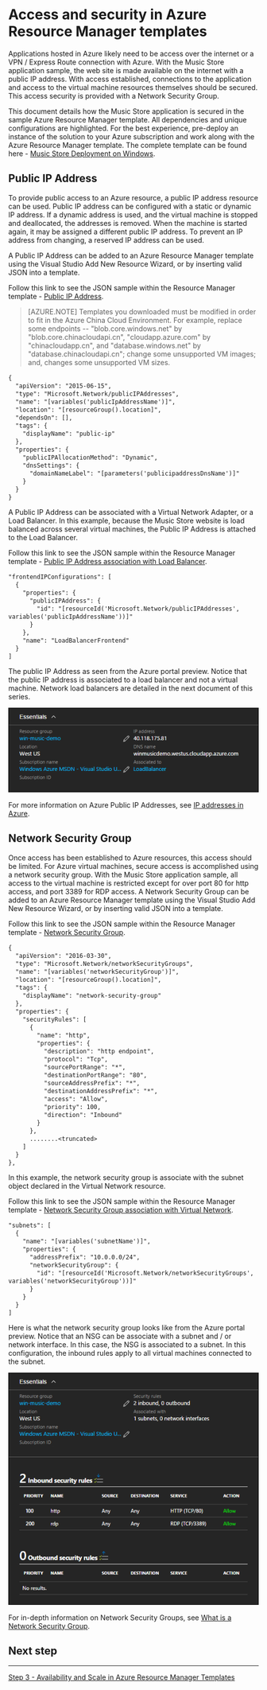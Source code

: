 <properties
    pageTitle="Access and Security in Azure Resource Manager Templates | Azure"
    description="Azure Virtual Machine DotNet Core Tutorial"
    services="virtual-machines-windows"
    documentationcenter="virtual-machines"
    author="neilpeterson"
    manager="timlt"
    editor="tysonn"
    tags="azure-resource-manager" />
<tags
    ms.assetid="e671fc45-5e4d-40fd-aac5-290892713cc0"
    ms.service="virtual-machines-windows"
    ms.devlang="na"
    ms.topic="article"
    ms.tgt_pltfrm="vm-windows"
    ms.workload="infrastructure-services"
    ms.date="11/21/2016"
    wacn.date=""
    ms.author="nepeters" />

# Access and security in Azure Resource Manager templates
Applications hosted in Azure likely need to be access over the internet or a VPN / Express Route connection with Azure. With the Music Store application sample, the web site is made available on the internet with a public IP address. With access established, connections to the application and access to the virtual machine resources themselves should be secured. This access security is provided with a Network Security Group. 

This document details how the Music Store application is secured in the sample Azure Resource Manager template. All dependencies and unique configurations are highlighted. For the best experience, pre-deploy an instance of the solution to your Azure subscription and work along with the Azure Resource Manager template. The complete template can be found here - [Music Store Deployment on Windows](https://github.com/Microsoft/dotnet-core-sample-templates/tree/master/dotnet-core-music-windows).

## Public IP Address
To provide public access to an Azure resource, a public IP address resource can be used. Public IP address can be configured with a static or dynamic IP address. If a dynamic address is used, and the virtual machine is stopped and deallocated, the addresses is removed. When the machine is started again, it may be assigned a different public IP address. To prevent an IP address from changing, a reserved IP address can be used. 

A Public IP Address can be added to an Azure Resource Manager template using the Visual Studio Add New Resource Wizard, or by inserting valid JSON into a template. 

Follow this link to see the JSON sample within the Resource Manager template - [Public IP Address](https://github.com/Microsoft/dotnet-core-sample-templates/blob/master/dotnet-core-music-windows/azuredeploy.json#L110).

>[AZURE.NOTE] Templates you downloaded must be modified in order to fit in the Azure China Cloud Environment. For example, replace some endpoints -- "blob.core.windows.net" by "blob.core.chinacloudapi.cn", "cloudapp.azure.com" by "chinacloudapp.cn", and "database.windows.net" by "database.chinacloudapi.cn"; change some unsupported VM images; and, changes some unsupported VM sizes.

    {
      "apiVersion": "2015-06-15",
      "type": "Microsoft.Network/publicIPAddresses",
      "name": "[variables('publicIpAddressName')]",
      "location": "[resourceGroup().location]",
      "dependsOn": [],
      "tags": {
        "displayName": "public-ip"
      },
      "properties": {
        "publicIPAllocationMethod": "Dynamic",
        "dnsSettings": {
          "domainNameLabel": "[parameters('publicipaddressDnsName')]"
        }
      }
    }

A Public IP Address can be associated with a Virtual Network Adapter, or a Load Balancer. In this example, because the Music Store website is load balanced across several virtual machines, the Public IP Address is attached to the Load Balancer.

Follow this link to see the JSON sample within the Resource Manager template - [Public IP Address association with Load Balancer](https://github.com/Microsoft/dotnet-core-sample-templates/blob/master/dotnet-core-music-windows/azuredeploy.json#L211).

    "frontendIPConfigurations": [
      {
        "properties": {
          "publicIPAddress": {
            "id": "[resourceId('Microsoft.Network/publicIPAddresses', variables('publicIpAddressName'))]"
          }
        },
        "name": "LoadBalancerFrontend"
      }
    ]

The public IP Address as seen from the Azure portal preview. Notice that the public IP address is associated to a load balancer and not a virtual machine. Network load balancers are detailed in the next document of this series.

![Public IP Address](./media/virtual-machines-windows-dotnet-core/pubip-win.png)

For more information on Azure Public IP Addresses, see [IP addresses in Azure](/documentation/articles/virtual-network-ip-addresses-overview-arm/).

## Network Security Group
Once access has been established to Azure resources, this access should be limited. For Azure virtual machines, secure access is accomplished using a network security group. With the Music Store application sample, all access to the virtual machine is restricted except for over port 80 for http access, and port 3389 for RDP access. A Network Security Group can be added to an Azure Resource Manager template using the Visual Studio Add New Resource Wizard, or by inserting valid JSON into a template.

Follow this link to see the JSON sample within the Resource Manager template - [Network Security Group](https://github.com/Microsoft/dotnet-core-sample-templates/blob/master/dotnet-core-music-windows/azuredeploy.json#L57).

    {
      "apiVersion": "2016-03-30",
      "type": "Microsoft.Network/networkSecurityGroups",
      "name": "[variables('networkSecurityGroup')]",
      "location": "[resourceGroup().location]",
      "tags": {
        "displayName": "network-security-group"
      },
      "properties": {
        "securityRules": [
          {
            "name": "http",
            "properties": {
              "description": "http endpoint",
              "protocol": "Tcp",
              "sourcePortRange": "*",
              "destinationPortRange": "80",
              "sourceAddressPrefix": "*",
              "destinationAddressPrefix": "*",
              "access": "Allow",
              "priority": 100,
              "direction": "Inbound"
            }
          },
          ........<truncated> 
        ]
      }
    },

In this example, the network security group is associate with the subnet object declared in the Virtual Network resource. 

Follow this link to see the JSON sample within the Resource Manager template - [Network Security Group association with Virtual Network](https://github.com/Microsoft/dotnet-core-sample-templates/blob/master/dotnet-core-music-windows/azuredeploy.json#L143).

    "subnets": [
      {
        "name": "[variables('subnetName')]",
        "properties": {
          "addressPrefix": "10.0.0.0/24",
          "networkSecurityGroup": {
            "id": "[resourceId('Microsoft.Network/networkSecurityGroups', variables('networkSecurityGroup'))]"
          }
        }
      }
    ]

Here is what the network security group looks like from the Azure portal preview. Notice that an NSG can be associate with a subnet and / or network interface. In this case, the NSG is associated to a subnet. In this configuration, the inbound rules apply to all virtual machines connected to the subnet.

![Network Security Group](./media/virtual-machines-windows-dotnet-core/nsg-win.png)

For in-depth information on Network Security Groups, see [What is a Network Security Group](/documentation/articles/virtual-networks-nsg/).

## Next step
<hr>

[Step 3 - Availability and Scale in Azure Resource Manager Templates](/documentation/articles/virtual-machines-windows-dotnet-core-4-availability-scale/)

